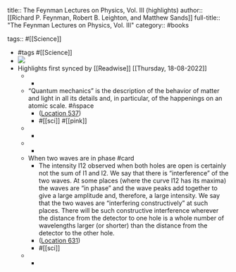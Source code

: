 title:: The Feynman Lectures on Physics, Vol. III (highlights)
author:: [[Richard P. Feynman, Robert B. Leighton, and Matthew Sands]]
full-title:: "The Feynman Lectures on Physics, Vol. III"
category:: #books

tags:: #[[Science]]

- #tags #[[Science]]
- ![](https://m.media-amazon.com/images/I/71UKZp0NUyL._SY160.jpg)
- Highlights first synced by [[Readwise]] [[Thursday, 18-08-2022]]
	- -
	- “Quantum mechanics” is the description of the behavior of matter and light in all its details and, in particular, of the happenings on an atomic scale. #ñspace
		- ([Location 537](https://readwise.io/to_kindle?action=open&asin=B06XC9JGQJ&location=537))
		- #[[sci]] #[[pink]]
	- -
	- -
	- When two waves are in phase #card
		- The intensity I12 observed when both holes are open is certainly not the sum of I1 and I2. We say that there is “interference” of the two waves. At some places (where the curve I12 has its maxima) the waves are “in phase” and the wave peaks add together to give a large amplitude and, therefore, a large intensity. We say that the two waves are “interfering constructively” at such places. There will be such constructive interference wherever the distance from the detector to one hole is a whole number of wavelengths larger (or shorter) than the distance from the detector to the other hole.
		- ([Location 631](https://readwise.io/to_kindle?action=open&asin=B06XC9JGQJ&location=631))
		- #[[sci]]
	- -